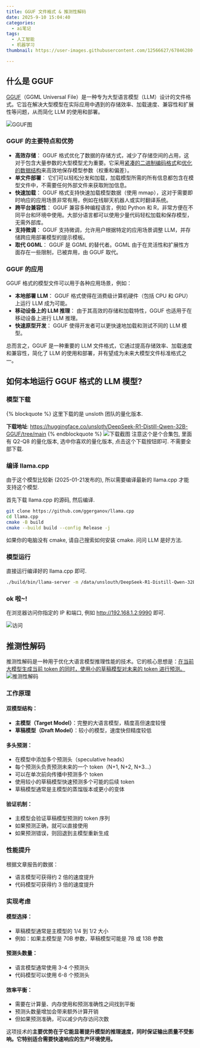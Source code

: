 ```yaml
---
title: GGUF 文件格式 & 推测性解码
date: 2025-9-10 15:04:40
categories:
  - ai笔记
tags:
  - 人工智能
  - 机器学习
thumbnail: https://user-images.githubusercontent.com/12566627/67846280-ebd8b180-fb3b-11e9-809b-157bbad20f2b.jpg

---
```


## 什么是 GGUF

[GGUF](https://github.com/ggml-org/ggml/blob/master/docs/gguf.md)（GGML Universal File）是一种专为大型语言模型（LLM）设计的文件格式。它旨在解决大型模型在实际应用中遇到的存储效率、加载速度、兼容性和扩展性等问题，从而简化 LLM 的使用和部署。

![GGUF图](https://github.com/user-attachments/assets/acb421ab-2608-4875-b9d6-77db822862bd)

### GGUF 的主要特点和优势
* **高效存储**： GGUF 格式优化了数据的存储方式，减少了存储空间的占用，这对于包含大量参数的大型模型尤为重要。它采用<u>紧凑的二进制编码格式</u>和<u>优化的数据结构</u>来高效地保存模型参数（权重和偏差）。
* **单文件部署**： 它们可以轻松分发和加载，加载模型所需的所有信息都包含在模型文件中，不需要任何外部文件来获取附加信息。
* **快速加载**： GGUF 格式支持快速加载模型数据（使用 mmap），这对于需要即时响应的应用场景非常有用，例如在线聊天机器人或实时翻译系统。
* **跨平台兼容性**： GGUF 兼容多种编程语言，例如 Python 和 R，非常方便在不同平台和环境中使用。大部分语言都可以使用少量代码轻松加载和保存模型，无需外部库。
* **支持微调**： GGUF 支持微调，允许用户根据特定的应用场景调整 LLM，并存储跨应用部署模型的提示模板。
* **取代 GGML**： GGUF 是 GGML 的替代者。GGML 由于在灵活性和扩展性方面存在一些限制，已被弃用，由 GGUF 取代。

### GGUF 的应用
GGUF 格式的模型文件可以用于各种应用场景，例如：

* **本地部署 LLM**： GGUF 格式使得在消费级计算机硬件（包括 CPU 和 GPU）上运行 LLM 成为可能。
* **移动设备上的 LLM 推理**： 由于其高效的存储和加载特性，GGUF 也适用于在移动设备上进行 LLM 推理。
* **快速原型开发**： GGUF 使得开发者可以更快速地加载和测试不同的 LLM 模型。

总而言之，GGUF 是一种重要的 LLM 文件格式，它通过提高存储效率、加载速度和兼容性，简化了 LLM 的使用和部署，并有望成为未来大模型文件标准格式之一。

## 如何本地运行 GGUF 格式的 LLM 模型?

### 模型下载
{% blockquote %}
这里下载的是 unsloth 团队的量化版本.

**下载地址**: https://huggingface.co/unsloth/DeepSeek-R1-Distill-Qwen-32B-GGUF/tree/main
{% endblockquote %}
![下载截图](https://github.com/user-attachments/assets/d2e97832-aeff-4258-b17b-d3cc46b715f3)
注意这个是个合集包, 里面有 Q2-Q8 的量化版本, 选中你喜欢的量化版本, 点击这个下载按钮即可. 不需要全部下载.

### 编译 llama.cpp
由于这个模型比较新 (2025-01-21发布的), 所以需要编译最新的 llama.cpp 才能支持这个模型.

首先下载 llama.cpp 的源码, 然后编译.

```bash
git clone https://github.com/ggerganov/llama.cpp
cd llama.cpp
cmake -B build
cmake --build build --config Release -j
```
如果你的电脑没有 cmake, 请自己搜索如何安装 cmake. 问问 LLM 是好方法.

### 模型运行
直接运行编译好的 llama.cpp 即可.

```bash
./build/bin/llama-server -m /data/unslouth/DeepSeek-R1-Distill-Qwen-32B-GGUF/DeepSeek-R1-Distill-Qwen-32B-Q8_0.gguf --host 0.0.0.0 --port 9990
```

### ok 啦~!
在浏览器访问你指定的 IP 和端口, 例如 http://192.168.1.2:9990 即可.

![访问](https://github.com/user-attachments/assets/ed52a479-b540-4625-b7c9-e2ab22070b14)


## 推测性解码
推测性解码是一种用于优化大语言模型推理性能的技术。它的核心思想是：<u>在当前大模型生成当前 token 的同时，使用小的草稿模型对未来的 token 进行预测。</u>
![推测性解码](https://github.com/user-attachments/assets/c0b33ae6-0ee0-40c4-b18d-2d62bdd22f25)
### 工作原理

#### 双模型结构：

* **主模型（Target Model）**：完整的大语言模型，精度高但速度较慢
* **草稿模型（Draft Model）**：较小的模型，速度快但精度较低

#### 多头预测：

* 在模型中添加多个预测头（speculative heads）
* 每个预测头负责预测未来的一个 token（N+1, N+2, N+3...）
* 可以在单次前向传播中预测多个 token
* 使用较小的草稿模型快速预测多个可能的后续 token
* 草稿模型通常是主模型的蒸馏版本或更小的变体

#### 验证机制：

* 主模型会验证草稿模型预测的 token 序列
* 如果预测正确，就可以直接使用
* 如果预测错误，则回退到主模型重新生成

### 性能提升
根据文章报告的数据：

* 语言模型可获得约 2 倍的速度提升
* 代码模型可获得约 3 倍的速度提升

### 实现考虑

#### 模型选择：

* 草稿模型通常是主模型的 1/4 到 1/2 大小
* 例如：如果主模型是 70B 参数，草稿模型可能是 7B 或 13B 参数

#### 预测头数量：

* 语言模型通常使用 3-4 个预测头
* 代码模型可以使用 6-8 个预测头

#### 效率平衡：

* 需要在计算量、内存使用和预测准确性之间找到平衡
* 预测头数量增加会带来额外计算开销
* 但如果预测准确，可以减少内存访问次数

这项技术的**主要优势在于它能显著提升模型的推理速度，同时保证输出质量不受影响。它特别适合需要快速响应的生产环境使用。**
